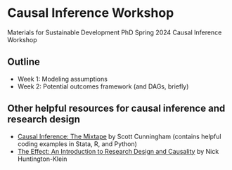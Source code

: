 # Causal Inference Workshop
Materials for Sustainable Development PhD Spring 2024 Causal Inference Workshop

## Outline
- Week 1: Modeling assumptions
- Week 2: Potential outcomes framework (and DAGs, briefly) 

## Other helpful resources for causal inference and research design 
- [Causal Inference: The Mixtape](https://mixtape.scunning.com/) by Scott Cunningham (contains helpful coding examples in Stata, R, and Python)
- [The Effect: An Introduction to Research Design and Causality](https://theeffectbook.net/index.html) by Nick Huntington-Klein
